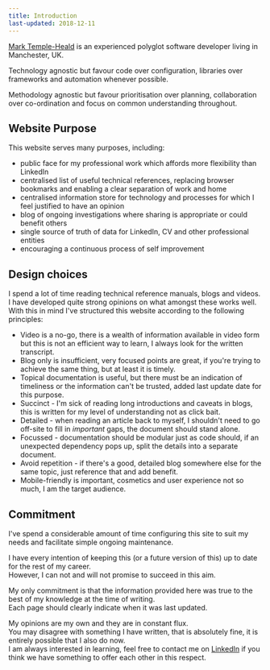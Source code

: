 ```yaml
---
title: Introduction
last-updated: 2018-12-11
---
```


[Mark Temple-Heald](https://www.linkedin.com/in/mtempleheald) is an experienced polyglot software developer living in Manchester, UK.  

Technology agnostic but favour code over configuration, libraries over frameworks and automation whenever possible.  

Methodology agnostic but favour prioritisation over planning, collaboration over co-ordination and focus on common understanding throughout.  


## Website Purpose

This website serves many purposes, including:
* public face for my professional work which affords more flexibility than LinkedIn
* centralised list of useful technical references, replacing browser bookmarks and enabling a clear separation of work and home
* centralised information store for technology and processes for which I feel justified to have an opinion
* blog of ongoing investigations where sharing is appropriate or could benefit others
* single source of truth of data for LinkedIn, CV and other professional entities
* encouraging a continuous process of self improvement


## Design choices

I spend a lot of time reading technical reference manuals, blogs and videos.  
I have developed quite strong opinions on what amongst these works well.  
With this in mind I've structured this website according to the following principles:  
* Video is a no-go, there is a wealth of information available in video form but this is not an efficient way to learn, I always look for the written transcript.
* Blog only is insufficient, very focused points are great, if you're trying to achieve the same thing, but at least it is timely.
* Topical documentation is useful, but there must be an indication of timeliness or the information can't be trusted, added last update date for this purpose.  
* Succinct - I'm sick of reading long introductions and caveats in blogs, this is written for my level of understanding not as click bait.
* Detailed - when reading an article back to myself, I shouldn't need to go off-site to fill in *important* gaps, the document should stand alone.
* Focussed - documentation should be modular just as code should, if an unexpected dependency pops up, split the details into a separate document.
* Avoid repetition - if there's a good, detailed blog somewhere else for the same topic, just reference that and add benefit.
* Mobile-friendly is important, cosmetics and user experience not so much, I am the target audience.


## Commitment

I've spend a considerable amount of time configuring this site to suit my needs and facilitate simple ongoing maintenance.  

I have every intention of keeping this (or a future version of this) up to date for the rest of my career.  
However, I can not and will not promise to succeed in this aim.

My only commitment is that the information provided here was true to the best of my knowledge at the time of writing.  
Each page should clearly indicate when it was last updated.  

My opinions are my own and they are in constant flux.  
You may disagree with something I have written, that is absolutely fine, it is entirely possible that I also do now.  
I am always interested in learning, feel free to contact me on [LinkedIn](https://www.linkedin.com/in/mtempleheald) if you think we have something to offer each other in this respect.  
